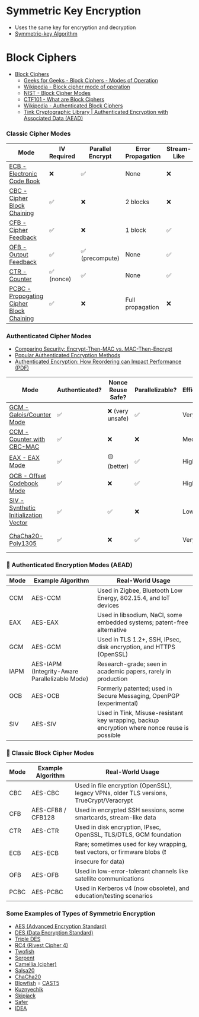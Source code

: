 # Symmetric Key Encryption
- Uses the same key for encryption and decryption
- [Symmetric-key Algorithm](https://en.wikipedia.org/wiki/Symmetric-key_algorithm)

# Block Ciphers
- [Block Ciphers](https://en.wikipedia.org/wiki/Block_cipher)
    - [Geeks for Geeks - Block Ciphers - Modes of Operation](https://www.geeksforgeeks.org/block-cipher-modes-of-operation/)
    - [Wikipedia - Block cipher mode of operation](https://en.wikipedia.org/wiki/Block_cipher_mode_of_operation)
    - [NIST - Block Cipher Modes](https://csrc.nist.gov/projects/block-cipher-techniques/BCM)
    - [CTF101 - What are Block Ciphers](https://ctf101.org/cryptography/what-are-block-ciphers/)
    - [Wikipedia - Authenticated Block Ciphers](https://en.wikipedia.org/wiki/Authenticated_encryption)
    - [Tink Cryptographic Library | Authenticated Encryption with Associated Data (AEAD)](https://developers.google.com/tink/aead)
###  Classic Cipher Modes

| Mode | IV Required | Parallel Encrypt | Error Propagation | Stream-Like | Notes |
|-|-|-|-|-|-|
| [ECB - Electronic Code Book](./Block%20Ciphers/Classic%20Modes/ECB_Electronic%20Code%20Book.md) | ❌ | ✅ | None | ❌ | Not secure | 
| [CBC - Cipher Block Chaining](./Block%20Ciphers/Classic%20Modes/CBC_Cipher%20Block%20Chaining.md) | ✅ | ❌ | 2 blocks | ❌ | Common, secure with padding | 
| [CFB - Cipher Feedback](./Block%20Ciphers/Classic%20Modes/CFB_Cipher%20Feedback.md) | ✅ | ❌ | 1 block	| ✅	| Stream cipher style |
| [OFB - Output Feedback](./Block%20Ciphers/Classic%20Modes/OFB_Output%20Feedback%20Mode.md) | ✅ | ✅ (precompute) | None | ✅ | Stream cipher, tolerant |
| [CTR - Counter](./Block%20Ciphers/Classic%20Modes/CTR_Counter.md) | ✅ (nonce) | ✅ | None | ✅ | Modern, fast |
| [PCBC - Propogating Cipher Block Chaining](./Block%20Ciphers/Classic%20Modes/PCBC_Propogating%20Cipher%20Block%20Chaining.md) | ✅ | ❌ | Full propagation | ❌ | Rare |

### Authenticated Cipher Modes
- [Comparing Security: Encrypt-Then-MAC vs. MAC-Then-Encrypt](https://www.e2encrypted.com/posts/encrypt-then-mac-vs-mac-then-encrypt/)
- [Popular Authenticated Encryption Methods](https://www.e2encrypted.com/posts/popular-authenticated-encryption-methods/)
- [Authenticated Encryption: How Reordering can Impact Performance (PDF)](https://eprint.iacr.org/2014/958.pdf)

| Mode	| Authenticated? |	Nonce Reuse Safe? |	Parallelizable? |	Efficiency	| Notes | 
|-|-|-|-|-|-|
| [GCM - Galois/Counter Mode](./Block%20Ciphers/Authenticated%20Modes/GCM_Galois-Counter-Mode.md) | ✅ | ❌ (very unsafe) | ✅ | Very High | Standard in TLS/IPsec | 
| [CCM - Counter with CBC-MAC](./Block%20Ciphers/Authenticated%20Modes/CCM_Counter-with-CBC-MAC.md) | ✅ | ❌ | ❌ | Medium | Used in IoT | 
| [EAX - EAX Mode](./Block%20Ciphers/Authenticated%20Modes/EAX_EAX-Mode.md) | ✅ | 🟡 (better) | ✅	| High | Patent-free |
| [OCB - Offset Codebook Mode](./Block%20Ciphers/Authenticated%20Modes/OCB_Offset-Codebook-Mode.md) | ✅ | ❌ | ✅ | Highest	| Fast but less used | 
| [SIV - Synthetic Initialization Vector](./Block%20Ciphers/Authenticated%20Modes/SIV_Synthetic-Initialization-Vector.md) | ✅ | ✅ | ❌ | Low | Misuse-resistant | 
| [ChaCha20-Poly1305](./Block%20Ciphers/Authenticated%20Modes/ChaCha20-Poly1305.md) | ✅ | ❌ | ✅ | Very High | Great for mobile, TLS 1.3 |

### 🔐 Authenticated Encryption Modes (AEAD)
| Mode | Example Algorithm | Real-World Usage |
|-|-|-|
| CCM | AES-CCM | Used in Zigbee, Bluetooth Low Energy, 802.15.4, and IoT devices |
| EAX | AES-EAX | Used in libsodium, NaCl, some embedded systems; patent-free alternative | 
| GCM | AES-GCM | Used in TLS 1.2+, SSH, IPsec, disk encryption, and HTTPS (OpenSSL) | 
| IAPM | AES-IAPM (Integrity-Aware Parallelizable Mode) | Research-grade; seen in academic papers, rarely in production | 
| OCB | AES-OCB | Formerly patented; used in Secure Messaging, OpenPGP (experimental) | 
| SIV | AES-SIV | Used in Tink, Misuse-resistant key wrapping, backup encryption where nonce reuse is possible | 

### 🧱 Classic Block Cipher Modes
| Mode | Example Algorithm | Real-World Usage | 
|-|-|-|
| CBC | AES-CBC | Used in file encryption (OpenSSL), legacy VPNs, older TLS versions, TrueCrypt/Veracrypt | 
| CFB | AES-CFB8 / CFB128 | Used in encrypted SSH sessions, some smartcards, stream-like data | 
| CTR | AES-CTR | Used in disk encryption, IPsec, OpenSSL, TLS/DTLS, GCM foundation | 
| ECB | AES-ECB | Rare; sometimes used for key wrapping, test vectors, or firmware blobs (❗ insecure for data) | 
| OFB | AES-OFB | Used in low-error-tolerant channels like satellite communications | 
| PCBC | AES-PCBC | Used in Kerberos v4 (now obsolete), and education/testing scenarios | 

### Some Examples of Types of Symmetric Encryption
- [AES (Advanced Encryption Standard)](https://en.wikipedia.org/wiki/Advanced_Encryption_Standard)
- [DES (Data Encryption Standard)](https://en.wikipedia.org/wiki/Data_Encryption_Standard)
- [Triple DES](https://en.wikipedia.org/wiki/Triple_DES)
- [RC4 (Rivest Cipher 4)](https://en.wikipedia.org/wiki/RC4)
- [Twofish](https://en.wikipedia.org/wiki/Twofish)
- [Serpent](https://en.wikipedia.org/wiki/Serpent_(cipher))
- [Camellia (cipher)](https://en.wikipedia.org/wiki/Camellia_(cipher))
- [Salsa20](https://en.wikipedia.org/wiki/Salsa20)
- [ChaCha20](https://en.wikipedia.org/wiki/ChaCha20)
- [Blowfish](https://en.wikipedia.org/wiki/Blowfish_(cipher))
= [CAST5](https://en.wikipedia.org/wiki/CAST5)
- [Kuznyechik](https://en.wikipedia.org/wiki/Kuznyechik)
- [Skipjack](https://en.wikipedia.org/wiki/Skipjack_(cipher))
- [Safer](https://en.wikipedia.org/wiki/Secure_and_Fast_Encryption_Routine)
- [IDEA](https://en.wikipedia.org/wiki/International_Data_Encryption_Algorithm)